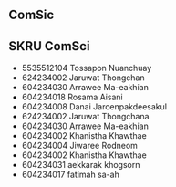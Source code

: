 
## ComSic
## SKRU ComSci
- 5535512104 Tossapon Nuanchuay
- 624234002 Jaruwat Thongchan
- 604234030 Arrawee Ma-eakhian
- 604234018 Rosama Aisani
- 604234008  Danai Jaroenpakdeesakul
- 624234002 Jaruwat Thongchana
- 604234030 Arrawee Ma-eakhian
- 604234002 Khanistha Khawthae
- 604234004 Jiwaree Rodneom
- 604234002 Khanistha Khawthae
- 604234031 aekkarak khogsorn
- 604234017 fatimah sa-ah

